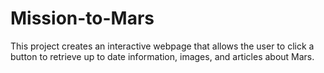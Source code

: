 # Mission-to-Mars

This project creates an interactive webpage that allows the user to click a button to retrieve up to date information, images, and articles about Mars.
